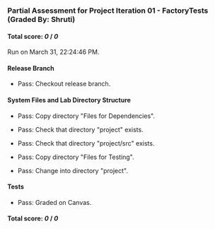 ### Partial Assessment for Project Iteration 01 - FactoryTests (Graded By: Shruti)

#### Total score: _0_ / _0_

Run on March 31, 22:24:46 PM.


#### Release Branch

+ Pass: Checkout release branch.




#### System Files and Lab Directory Structure

+ Pass: Copy directory "Files for Dependencies".



+ Pass: Check that directory "project" exists.

+ Pass: Check that directory "project/src" exists.

+ Pass: Copy directory "Files for Testing".



+ Pass: Change into directory "project".


#### Tests

+ Pass: Graded on Canvas.



#### Total score: _0_ / _0_

